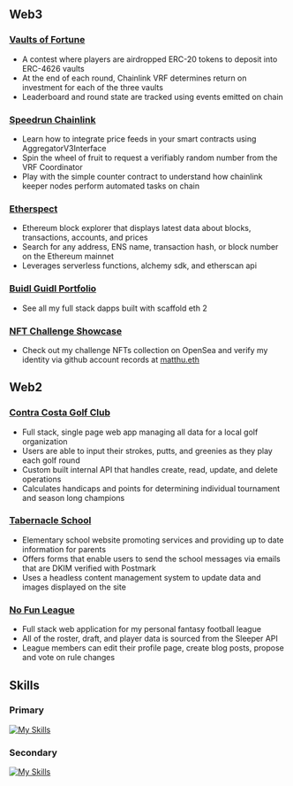## Web3
### [Vaults of Fortune](https://vaults-of-fortune.vercel.app/)
- A contest where players are airdropped ERC-20 tokens to deposit into ERC-4626 vaults
- At the end of each round, Chainlink VRF determines return on investment for each of the three vaults
- Leaderboard and round state are tracked using events emitted on chain

### [Speedrun Chainlink](https://speedrun-chainlink.vercel.app/)
- Learn how to integrate price feeds in your smart contracts using AggregatorV3Interface
- Spin the wheel of fruit to request a verifiably random number from the VRF Coordinator
- Play with the simple counter contract to understand how chainlink keeper nodes perform automated tasks on chain

### [Etherspect](https://etherspect.vercel.app/)
- Ethereum block explorer that displays latest data about blocks, transactions, accounts, and prices
- Search for any address, ENS name, transaction hash, or block number on the Ethereum mainnet
- Leverages serverless functions, alchemy sdk, and etherscan api

### [Buidl Guidl Portfolio](https://speedrunethereum.com/builders/0x41f727fA294E50400aC27317832A9F78659476B9)
- See all my full stack dapps built with scaffold eth 2

### [NFT Challenge Showcase](https://opensea.io/__MattPereira__)
- Check out my challenge NFTs collection on OpenSea and verify my identity via github account records at [matthu.eth](https://app.ens.domains/matthu.eth)


## Web2
### [Contra Costa Golf Club](https://ccgc.vercel.app)
- Full stack, single page web app managing all data for a local golf organization
- Users are able to input their strokes, putts, and greenies as they play each golf round
- Custom built internal API that handles create, read, update, and delete operations 
- Calculates handicaps and points for determining individual tournament and season long champions

### [Tabernacle School](https://www.tabernacle.school)
- Elementary school website promoting services and providing up to date information for parents
- Offers forms that enable users to send the school messages via emails that are DKIM verified with Postmark
- Uses a headless content management system to update data and images displayed on the site

### [No Fun League](https://no-fun-league.up.railway.app/)
- Full stack web application for my personal fantasy football league
- All of the roster, draft, and player data is sourced from the Sleeper API
- League members can edit their profile page, create blog posts, propose and vote on rule changes

## Skills
### Primary
[![My Skills](https://skillicons.dev/icons?i=js,ts,solidity,react,nextjs,tailwind,materialui,nodejs,express,postgres,git,github)](https://skillicons.dev)

 ### Secondary
[![My Skills](https://skillicons.dev/icons?i=py,linux,bash,vite,docker,django,mongodb,vercel,aws,html,css,sass,bootstrap)](https://skillicons.dev)
